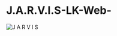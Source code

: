 # J.A.R.V.I.S-LK-Web-
![J A R V I S](https://user-images.githubusercontent.com/101160326/213685327-4a328de1-aae4-4f14-a35d-551eab82c5c7.png)

